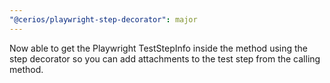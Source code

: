 ```yaml
---
"@cerios/playwright-step-decorator": major
---
```


Now able to get the Playwright TestStepInfo inside the method using the step decorator so you can add attachments to the test step from the calling method.
